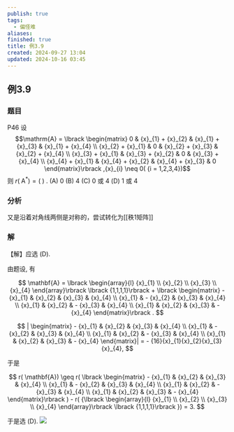 ```yaml
---
publish: true
tags:
  - 偏怪难
aliases: 
finished: true
title: 例3.9
created: 2024-09-27 13:04
updated: 2024-10-16 03:45
---
```

## 例3.9
### 题目
P46 设
$$\mathrm{A} = \lbrack \begin{matrix} 0 & {x}_{1} + {x}_{2} & {x}_{1} + {x}_{3} & {x}_{1} + {x}_{4} \\ {x}_{2} + {x}_{1} & 0 & {x}_{2} + {x}_{3} & {x}_{2} + {x}_{4} \\ {x}_{3} + {x}_{1} & {x}_{3} + {x}_{2} & 0 & {x}_{3} + {x}_{4} \\ {x}_{4} + {x}_{1} & {x}_{4} + {x}_{2} & {x}_{4} + {x}_{3} & 0 \end{matrix}\rbrack ,{x}_{i} \neq 0( {i = 1,2,3,4})$$
则 $r( {\mathrm{\;A}}^{ * }) = ( \;)$ .
(A) 0 
(B) 4 
(C) 0 或 4 
(D) 1 或 4
### 分析
又是沿着对角线两侧是对称的，尝试转化为[[秩1矩阵]]
### 解
【解】应选 (D).

由题设, 有

$$
\mathbf{A} = \lbrack \begin{array}{l} {x}_{1} \\ {x}_{2} \\ {x}_{3} \\ {x}_{4} \end{array}\rbrack \lbrack {1,1,1,1}\rbrack + \lbrack \begin{matrix} - {x}_{1} & {x}_{2} & {x}_{3} & {x}_{4} \\ {x}_{1} & - {x}_{2} & {x}_{3} & {x}_{4} \\ {x}_{1} & {x}_{2} & - {x}_{3} & {x}_{4} \\ {x}_{1} & {x}_{2} & {x}_{3} & - {x}_{4} \end{matrix}\rbrack .
$$

$$
| \begin{matrix} - {x}_{1} & {x}_{2} & {x}_{3} & {x}_{4} \\ {x}_{1} & - {x}_{2} & {x}_{3} & {x}_{4} \\ {x}_{1} & {x}_{2} & - {x}_{3} & {x}_{4} \\ {x}_{1} & {x}_{2} & {x}_{3} & - {x}_{4} \end{matrix}| = - {16}{x}_{1}{x}_{2}{x}_{3}{x}_{4},
$$

于是

$$
r( \mathbf{A}) \geq r( \lbrack \begin{matrix} - {x}_{1} & {x}_{2} & {x}_{3} & {x}_{4} \\ {x}_{1} & - {x}_{2} & {x}_{3} & {x}_{4} \\ {x}_{1} & {x}_{2} & - {x}_{3} & {x}_{4} \\ {x}_{1} & {x}_{2} & {x}_{3} & - {x}_{4} \end{matrix}\rbrack ) - r( {\lbrack \begin{array}{l} {x}_{1} \\ {x}_{2} \\ {x}_{3} \\ {x}_{4} \end{array}\rbrack \lbrack {1,1,1,1}\rbrack }) = 3.
$$

于是选 (D).
![](https://img.hwenyi.tech/202410161140864.webp)
